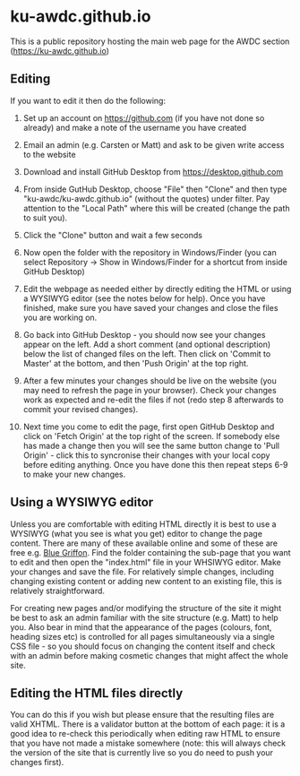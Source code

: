 # ku-awdc.github.io

This is a public repository hosting the main web page for the AWDC section (https://ku-awdc.github.io)


## Editing

If you want to edit it then do the following:

1. Set up an account on https://github.com (if you have not done so already) and make a note of the username you have created

2. Email an admin (e.g. Carsten or Matt) and ask to be given write access to the website

3. Download and install GitHub Desktop from https://desktop.github.com

4. From inside GutHub Desktop, choose "File" then "Clone" and then type "ku-awdc/ku-awdc.github.io" (without the quotes) under filter.  Pay attention to the "Local Path" where this will be created (change the path to suit you).

5. Click the "Clone" button and wait a few seconds

6. Now open the folder with the repository in Windows/Finder (you can select Repository -> Show in Windows/Finder for a shortcut from inside GitHub Desktop)

7. Edit the webpage as needed either by directly editing the HTML or using a WYSIWYG editor (see the notes below for help).  Once you have finished, make sure you have saved your changes and close the files you are working on.

8. Go back into GitHub Desktop - you should now see your changes appear on the left.  Add a short comment (and optional description) below the list of changed files on the left.  Then click on 'Commit to Master' at the bottom, and then 'Push Origin' at the top right.

9. After a few minutes your changes should be live on the website (you may need to refresh the page in your browser).  Check your changes work as expected and re-edit the files if not (redo step 8 afterwards to commit your revised changes).

10. Next time you come to edit the page, first open GitHub Desktop and click on 'Fetch Origin' at the top right of the screen.  If somebody else has made a change then you will see the same button change to 'Pull Origin' - click this to syncronise their changes with your local copy before editing anything.  Once you have done this then repeat steps 6-9 to make your new changes.


## Using a WYSIWYG editor

Unless you are comfortable with editing HTML directly it is best to use a WYSIWYG (what you see is what you get) editor to change the page content.  There are many of these available online and some of these are free e.g. [Blue Griffon](http://bluegriffon.org).  Find the folder containing the sub-page that you want to edit and then open the "index.html" file in your WHSIWYG editor.  Make your changes and save the file.  For relatively simple changes, including changing existing content or adding new content to an existing file, this is relatively straightforward.

For creating new pages and/or modifying the structure of the site it might be best to ask an admin familiar with the site structure (e.g. Matt) to help you.  Also bear in mind that the appearance of the pages (colours, font, heading sizes etc) is controlled for all pages simultaneously via a single CSS file - so you should focus on changing the content itself and check with an admin before making cosmetic changes that might affect the whole site.


## Editing the HTML files directly

You can do this if you wish but please ensure that the resulting files are valid XHTML.  There is a validator button at the bottom of each page:  it is a good idea to re-check this periodically when editing raw HTML to ensure that you have not made a mistake somewhere (note: this will always check the version of the site that is currently live so you do need to push your changes first).
